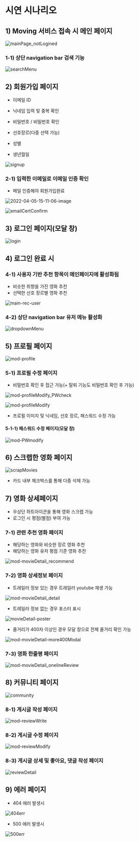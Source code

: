 # 시연 시나리오

## 1) Moving 서비스 접속 시 메인 페이지

![mainPage_notLogined](/uploads/e64919eef6b7e8fbf26433a2b90d7c38/mainPage_notLogined.png)

### 1-1) 상단 navigation bar 검색 기능

![searchMenu](/uploads/459f5dba81b48c339017c27c6146aa58/searchMenu.png)



## 2) 회원가입 페이지

- 이메일 ID

- 닉네임 입력 및 중복 확인

- 비밀번호 / 비밀번호 확인

- 선호장르(다중 선택 가능)

- 성별

- 생년월일

![signup](/uploads/a378daef1190d5b0d91c1197a6fbbb01/signup.png)

### 2-1) 입력한 이메일로 이메일 인증 확인

- 메일 인증해야 회원가입완료

![2022-04-05-15-11-06-image](/uploads/f2420951fb5488619609304a5fce3ac4/2022-04-05-15-11-06-image.png)

![emailCertConfirm](/uploads/9a55b2925515ed5aa08c6def1460aabb/emailCertConfirm.png)



## 3) 로그인 페이지(모달 창)

![login](/uploads/b87fbfaa3780b98c3384d845080a51ba/login.png)



## 4) 로그인 완료 시 

### 4-1) 사용자 기반 추천 항목이 메인페이지에 활성화됨

- 비슷한 취향을 가진 영화 추천
- 선택한 선호 장르별 영화 추천

![main-rec-user](/uploads/7fb64256979e2eac9c7d67f3fc6944e9/main-rec-user.png)

### 4-2) 상단 navigation bar 유저 메뉴 활성화

![dropdownMenu](/uploads/4dc182a36206e605d8c6ae726d33bb91/dropdownMenu.png)



## 5) 프로필 페이지

![mod-profile](/uploads/f2e10c2d91f279e80cd2bb7a89210958/mod-profile.png)

### 5-1) 프로필 수정 페이지

- 비밀번호 확인 후 접근 가능(+ 탈퇴 기능도 비밀번호 확인 후 가능)

![mod-profileModify_PWcheck](/uploads/99202b690890dabf2b539d60088dec98/mod-profileModify_PWcheck.png)

![mod-profileModify](/uploads/dbb7c4ec0ea8c77785ad8599b96f2dce/mod-profileModify.png)

- 프로필 이미지 및 닉네임, 선호 장르, 패스워드 수정 가능

#### 5-1-1) 패스워드 수정 페이지(모달 창)

![mod-PWmodify](/uploads/eb98be3eff3bef1b735d95a443e32ade/mod-PWmodify.png)



## 6) 스크랩한 영화 페이지

![scrapMovies](/uploads/2b277124fcc1d66432e36762eed65ccb/scrapMovies.png)

- 카드 내부 체크박스를 통해 다중 삭제 가능



## 7) 영화 상세페이지

- 우상단 하트아이콘을 통해 영화 스크랩 가능
- 로그인 시 평점(별점) 부여 가능

### 7-1) 관련 추천 영화 페이지

- 해당하는 영화와 비슷한 장르 영화 추천
- 해당하는 영화 유저 평점 기준 영화 추천

![mod-movieDetail_recommend](/uploads/3f7412f144247be126177d06bc136c7a/mod-movieDetail_recommend.png)

### 7-2) 영화 상세정보 페이지

- 트레일러 정보 있는 경우 트레일러 youtube 재생 가능

![mod-movieDetail_detail](/uploads/e9ad462d4c2363588fe0beac3d6306e3/mod-movieDetail_detail.png)

- 트레일러 정보 없는 경우 포스터 표시 

![movieDetail-poster](/uploads/cf9bc3b7f63b7f9779439c00bdbb4a06/movieDetail-poster.png)

- 줄거리가 400자 이상인 경우 모달 창으로 전체 줄거리 확인 가능

![mod-movieDetail-more400Modal](/uploads/05c000fac9da2a14be6a843cfa29031e/mod-movieDetail-more400Modal.png)



### 7-3) 영화 한줄평 페이지

![mod-movieDetail_onelineReview](/uploads/7ed86ea52f5425e54951da3db9153879/mod-movieDetail_onelineReview.png)



## 8) 커뮤니티 페이지

![community](/uploads/ac5d8ae831fd67f979fcc546aeb14ddc/community.png)

### 8-1) 게시글 작성 페이지

![mod-reviewWrite](/uploads/ac80c047fe6cb45cf05f6cd533e7e2a6/mod-reviewWrite.png)

### 8-2) 게시글 수정 페이지

![mod-reviewModify](/uploads/3ee9820d2bbbfa1ef4a0de43afca0453/mod-reviewModify.png)

### 8-3) 게시글 상세 및 좋아요, 댓글 작성 페이지

![reviewDetail](/uploads/77e03fa04bec2493f48f7f42be0e4c63/reviewDetail.png)



## 9) 에러 페이지

- 404 에러 발생시

![404err](/uploads/5a75262a2d3381c9ac06a7778e6dbf02/400err.png)

- 500 에러 발생시

![500err](/uploads/7fd67b1bb811211ad77924df95848f16/500err.png)

